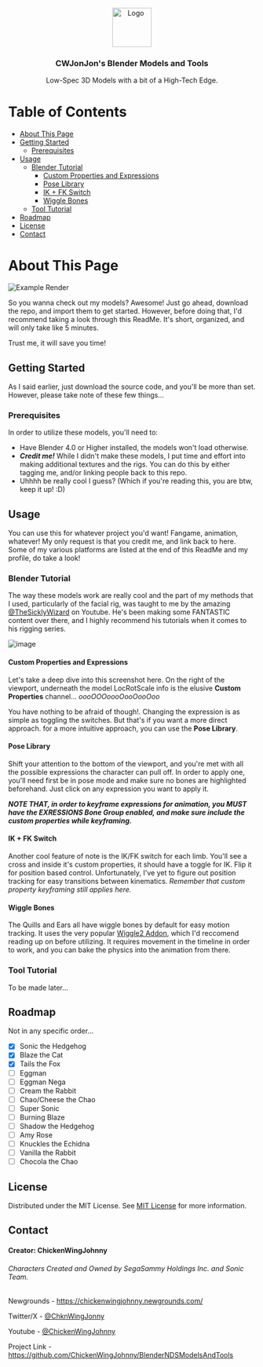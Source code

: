                         






















































 
<br/>
<div align="center">
<a href="https://github.com/ShaanCoding/ReadME-Generator">
<img src="https://avatars.githubusercontent.com/u/61301337?v=4" alt="Logo" width="80" height="80">
</a>
<h3 align="center">CWJonJon's Blender Models and Tools</h3>
<p align="center">
Low-Spec 3D Models with a bit of a High-Tech Edge.


  


</p>
</div>

# Table of Contents

- [About This Page](#about-this-page)
- [Getting Started](#getting-started)
  * [Prerequisites](#prerequisites)
- [Usage](#usage)
  * [Blender Tutorial](#blender-tutorial)
    + [Custom Properties and Expressions](#custom-properties-and-expressions)
    + [Pose Library](#pose-library)
    + [IK + FK Switch](#ik--fk-switch)
    + [Wiggle Bones](#wiggle-bones)
  * [Tool Tutorial](#tool-tutorial)
- [Roadmap](#roadmap)
- [License](#license)
- [Contact](#contact)

 # About This Page

![Example Render](https://cdn.discordapp.com/attachments/842772043468242977/1219054419862229122/RushAnnounce.png?ex=662ed1e6&is=661c5ce6&hm=f3c0bbb3b3f59b9e0ce5cb4d5413755298b25dbab108c6b91239b7f1b674dc3d&)

So you wanna check out my models? Awesome! Just go ahead, download the repo, and import them to get started. However, before doing that, I'd recommend taking a look through this ReadMe. It's short, organized, and will only take like 5 minutes. 

Trust me, it will save you time! 

 ## Getting Started

As I said earlier, just download the source code, and you'll be more than set. However, please take note of these few things...
 ### Prerequisites

In order to utilize these models, you'll need to:
- Have Blender 4.0 or Higher installed, the models won't load otherwise.
- ***Credit me!*** While I didn't make these models, I put time and effort into making additional textures and the rigs. You can do this by either tagging me, and/or linking people back to this repo.
- Uhhhh be really cool I guess? (Which if you're reading this, you are btw, keep it up! :D) 
 ## Usage

You can use this for whatever project you'd want! Fangame, animation, whatever! My only request is that you credit me, and link back to here. Some of my various platforms are listed at the end of this ReadMe and my profile, do take a look!

### Blender Tutorial

The way these models work are really cool and the part of my methods that I used, particularly of the facial rig, was taught to me by the amazing [@TheSicklyWizard](https://www.youtube.com/@TheSicklyWizard) on Youtube. He's been making some FANTASTIC content over there, and I highly recommend his tutorials when it comes to his rigging series.

![image](https://drive.google.com/uc?export=view&id=1USZMsqD6WTS-V2OPrENxZ_aF-diJEGSv)

#### Custom Properties and Expressions

Let's take a deep dive into this screenshot here. On the right of the viewport, underneath the model LocRotScale info is the elusive **Custom Properties** channel... *oooOOOoooOooOooOoo*

You have nothing to be afraid of though!. Changing the expression is as simple as toggling the switches. But that's if you want a more direct approach. for a more intuitive approach, you can use the **Pose Library**.

#### Pose Library

Shift your attention to the bottom of the viewport, and you're met with all the possible expressions the character can pull off. In order to apply one, you'll need first be in pose mode and make sure no bones are highlighted beforehand. Just click on any expression you want to apply it. 

***NOTE THAT, in order to keyframe expressions for animation, you MUST have the EXRESSIONS Bone Group enabled, and make sure include the custom properties while keyframing.***

#### IK + FK Switch

Another cool feature of note is the IK/FK switch for each limb. You'll see a cross and inside it's custom properties, it should have a toggle for IK. Flip it for position based control. Unfortunately, I've yet to figure out position tracking for easy transitions between kinematics. *Remember that custom property keyframing still applies here.*

#### Wiggle Bones
The Quills and Ears all have wiggle bones by default for easy motion tracking. It uses the very popular [Wiggle2 Addon](https://github.com/shteeve3d/blender-wiggle-2), which I'd reccomend reading up on before utilizing. It requires movement in the timeline in order to work, and you can bake the physics into the animation from there.

### Tool Tutorial
To be made later...

 ## Roadmap

Not in any specific order...
- [X] Sonic the Hedgehog
- [X] Blaze the Cat
- [X] Tails the Fox
- [ ] Eggman
- [ ] Eggman Nega
- [ ] Cream the Rabbit
- [ ] Chao/Cheese the Chao
- [ ] Super Sonic
- [ ] Burning Blaze
- [ ] Shadow the Hedgehog
- [ ] Amy Rose
- [ ] Knuckles the Echidna
- [ ] Vanilla the Rabbit
- [ ] Chocola the Chao
 ## License

Distributed under the MIT License. See [MIT License](https://opensource.org/licenses/MIT) for more information.
 ## Contact

#### Creator: ChickenWingJohnny

###### Characters Created and Owned by SegaSammy Holdings Inc. and Sonic Team.

Newgrounds - https://chickenwingjohnny.newgrounds.com/

Twitter/X - [@ChknWingJonny](https://twitter.com/ChknWingJonny)

Youtube - [@ChickenWingJohnny](https://www.youtube.com/@ChickenWingJohnny)


Project Link - https://github.com/ChickenWingJohnny/BlenderNDSModelsAndTools
